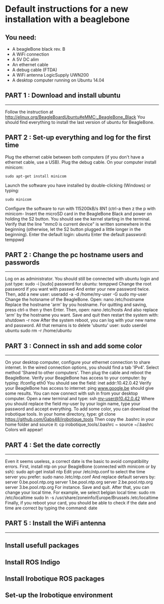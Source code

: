 Default instructions for a new installation with a beaglebone
=============================================================

You need:
--------
- A beagleBone black rev. B
- A WiFi connection
- A 5V DC alim
- An ethernet cable
- A debug cable (FTDA)
- A WiFi antenna LogicSupply UWN200
- A desktop computer running on Ubuntu 14.04



## PART 1 : Download and install ubuntu ##
------------------------------------------
Follow the instruction at http://elinux.org/BeagleBoardUbuntu#eMMC:_BeagleBone_Black
You should find everything to install the last version of ubuntu for BeagleBone.

## PART 2 : Set-up everything and log for the first time ##
Plug the ethernet cable between both computers (if you don't have a ethernet cable, use a USB). Plug the debug cable. 
On your computer install minicom:
```
sudo apt-get install minicom
```
Launch the software you have installed by double-clicking (Windows) or typing:
```
sudo minicom
```
Configure the software to run with 115200kB/s 8N1 (ctrl-a then z the p with minicom-
Insert the microSD card in the BeagleBone Black and power on holding the S2 button. You should see the kernel starting in the terminal. Verify that the line "mmc0 is current device" is written somewhere in the beginning (otherwise, let the S2 button plugged a little longer in the beginning).
Enter the default login:
	ubuntu
Enter the default password:
	temppwd

## PART 2 : Change the pc hostname users and passwords ##
---------------------------------------------------------
Log on as administrator. You should still be connected with ubuntu login and just type:
	sudo -i
[sudo] password for ubuntu: 
	temppwd
Change the root password if you want with
	passwd
And enter your new password twice. Then, add a new user:
	useradd -a -d /home/my-user -G sudo my-user
Change the hotsname of the BeagleBone. Open:
	nano /etc/hostname
Replace the hostname 'arm' by you hostname. For quitting and saving, press ctrl-x then y then Enter. Then, open:
	nano /etc/hosts
And also replace 'arm' by the hostname you want. Save and quit then restart the system with:
	shutdown -r now
After the system reboot, you can log with your new name and password. All that remains is to delete 'ubuntu' user:
	sudo userdel ubuntu
	sudo rm -r /home/ubuntu


## PART 3 : Connect in ssh and add some color ##
------------------------------------------------
On your desktop computer, configure your ethernet connection to share internet. In the wired connection options, you should find a tab 'IPv4'. Select method 'Shared to other computers'. Then plug the cable and reboot the BeagleBone. Verify your BeagleBone has access to your computer: by typing:
	ifconfig eth0
You should see the field:
	inet addr:10.42.0.42
Verify your BeagleBone has access to internet:
	ping www.google.be
should give some results. You can now connect with ssh in from your desktop computer. Open a new terminal and type:
	ssh my-user@10.42.0.42
Where you should replace the field my-user by your login name, type your password and accept everything. To add some color, you can download the irobotique tools. In your home directory, type:
	git clone https://github.com/Gabs48/irobotique_tools
Then copy the .bashrc in your home folder and source it:
	cp irobotique_tools/.bashrc ~
	source ~/.bashrc
Colors will appear!

## PART 4 : Set the date correctly ##
-------------------------------------
Even it seems useless, a correct date is the basic to avoid compatibility errors. First, install ntp on your BeagleBone (connected with minicom or by ssh):
	sudo apt-get install ntp
Edit your /etc/ntp.conf to select the time server you prefer:
	sudo nano /etc/ntp.conf
And replace default servers by:
	server 0.be.pool.ntp.org
	server 1.be.pool.ntp.org
	server 2.be.pool.ntp.org
	server 3.be.pool.ntp.org
For instance. Save and quit. After that, you can change your local time. For example, we select belgian local time:
	sudo rm /etc/localtime
	sudo ln -s /usr/share/zoneinfo/Europe/Brussels /etc/localtime
Finally, if you reboot your card, you should be able to check if the date and time are correct by typing the command:
	date

## PART 5 : Install the WiFi antenna ##
---------------------------------------

## Install usefull packages ##

## Install ROS Indigo ##

## Install Irobotique ROS packages ##

## Set-up the Irobotique environment ##
 
